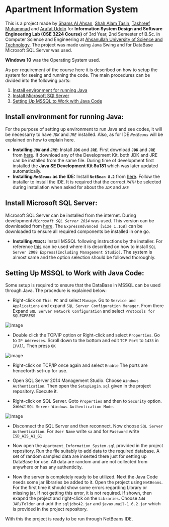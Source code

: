 # Apartment Information System

This is a project made by [Shams Al Ahsan](https://github.com/ShamsAl), [Shah Alam Tasin](https://github.com/ShahAlamTasin), [Tashreef Muhammad](https://github.com/TashreefMuhammad) and [Arafat Uddin](https://github.com/Arafat4869) for **Information System Design and Software Engineering Lab (CSE 3224 Course)** of 3rd Year, 2nd Semester of B.Sc. in Computer Science and Engineering at [Ahsanullah University of Science and Technology](http://aust.edu/). The project was made using Java Swing and for DataBase Microsoft SQL Server was used. 

**Windows 10** was the Operating System used.

As per requirement of the course here it is described on how to setup the system for seeing and running the code. The main procedures can be divided into the following parts:
1. [Install environment for running Java](#install-environment-for-running-java)
2. [Install Microsoft SQl Server](#install-microsoft-sql-server)
3. [Setting Up MSSQL to Work with Java Code](#setting-up-mssql-to-work-with-java-code)

## Install environment for running Java:
For the purpose of setting up environment to run Java and see codes, it will be necessarry to have *`JDK`* and *`JRE`* installed. Also, as for IDE *`NetBeans`* will be explained on how to explain here.
* **Installing *`JDK`* and *`JRE`*:**
Install **`JDK`** and **`JRE`**. First download **`JDK`** and **`JRE`** from [here](https://www.oracle.com/java/technologies/javase/javase8-archive-downloads.html). If download any of the Development Kit, both JDK and JRE can be installed from the same file. During time of development first installed the **Java SE Development Kit 8u181** which was later updated automatically.
* **Installing *`NetBeans`* as the IDE:**
Install **`NetBean 8.2`** from [here](https://netbeans.org/downloads/old/8.2/). Follow the installer to install the IDE. It is required that the correct *`PATH`* be selected during installation when asked for about the *`JDK`* and *`JRE`*


## Install Microsoft SQL Server:
Microsoft SQL Server can be installed from the internet. During development *`Microsoft SQL Server 2014`* was used. This version can be downloaded from [here](https://www.microsoft.com/en-US/download/details.aspx?id=42299). The `ExpressAdvanced [Size 1.1GB]` can be downloaded to ensure all required components be installed in one go.
* **Installing *`MSSQL`*:**
Install MSSQL following instructions by the installer. For reference [this](https://drive.google.com/file/d/1U-7v1RKhvxQXSvo5KTavMXgIcWbbTgwh/view?usp=sharing) can be used where it is described on how to install `SQL Server 2008 Express(Including Management Studio)`. The system is almost same and the option selection should be followed thoroughly.

## Setting Up MSSQL to Work with Java Code:
Some setup is required to ensure that the DataBase in MSSQL can be used through Java. The procedure is explained below:
* Right-click on `This PC` and select `Manage`. Go to `Service and Applications` and expand `SQL Server Configuration Manager`. From there Expand `SQL Server Network Configuration` and select `Protocols for SQLEXPRESS`

![image](https://user-images.githubusercontent.com/43475529/93734553-867e2b00-fbfb-11ea-9134-ce858d036628.png)

* Double click the TCP/IP option or Right-click and select `Properties`. Go to `IP Addresses`. Scroll down to the bottom and edit `TCP Port` to `1433` in `IPAll`. Then press `OK`

![image](https://user-images.githubusercontent.com/43475529/93734691-14f2ac80-fbfc-11ea-880e-64a535476786.png)

* Right-click on TCP/IP once again and select `Enable` The ports are henceforth set-up for use.

* Open SQL Server 2014 Management Studio. Choose `Windows Authentication`. Then open the `SetupLogin.sql` given in the project repository. Execute it.

* Right-click on SQL Server. Goto `Properties` and then to `Security` option. Select `SQL Server Windows Authentication Mode`.

![image](https://user-images.githubusercontent.com/43475529/93735248-2c329980-fbfe-11ea-87e5-e5cc55d992f8.png)

* Disconnect the SQL Server and then reconnect. Now choose `SQL Server Authentication`. For `User Name` write `sa` and for `Password` write `ISD_AIS_A1_G1`

* Now open the `Apartment_Information_System.sql` provided in the project repository. Run the file suitably to add data to the required database. A set of random sampled data are inserted there just for setting up DataBase for use. All data are random and are not collected from anywhere or has any authenticity.

* Now the server is completely ready to be utilized. Next the Java Code needs some jar libraries be added to it. Open the project using `NetBeans`. For the first time it should show some errors regarding Library or missing jar. If not getting this error, it is not required. If shown, then exapnd the project and right-click on the `Libraries`. Choose `Add JAR/Folder` and add the `sqljdbc42.jar` and `javax.mail-1.6.2.jar` which is provided in the project repository.

With this the project is ready to be run through NetBeans IDE.
